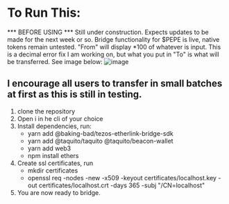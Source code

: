 # To Run This:
*** BEFORE USING *** 
Still under construction. Expects updates to be made for the next week or so.
Bridge functionality for $PEPE is live, native tokens remain untested. "From" will display *100 of whatever is input. 
This is a decimal error fix I am working on, but what you put in "To" is what will be transferred. See image below: 
![image](https://github.com/user-attachments/assets/33551bac-9a1e-4938-899a-a755a7d45e79)

I encourage all users to transfer in small batches at first as this is still in testing.
  -
1. clone the repository
2. Open i in he cli of your choice
3. Install dependencies, run:
      - yarn add @baking-bad/tezos-etherlink-bridge-sdk
      - yarn add @taquito/taquito @taquito/beacon-wallet
      - yarn add web3
      - npm install ethers
4. Create ssl certificates, run
     - mkdir certificates
    - openssl req -nodes -new -x509 -keyout certificates/localhost.key -out certificates/localhost.crt -days 365 -subj "/CN=localhost"
5. You are now ready to bridge. 

